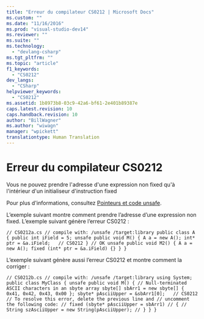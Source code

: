 ```yaml
---
title: "Erreur du compilateur CS0212 | Microsoft Docs"
ms.custom: ""
ms.date: "11/16/2016"
ms.prod: "visual-studio-dev14"
ms.reviewer: ""
ms.suite: ""
ms.technology: 
  - "devlang-csharp"
ms.tgt_pltfrm: ""
ms.topic: "article"
f1_keywords: 
  - "CS0212"
dev_langs: 
  - "CSharp"
helpviewer_keywords: 
  - "CS0212"
ms.assetid: 1b8973b8-03c9-42a6-bf61-2e401b89387e
caps.latest.revision: 10
caps.handback.revision: 10
author: "BillWagner"
ms.author: "wiwagn"
manager: "wpickett"
translationtype: Human Translation
---
```

# Erreur du compilateur CS0212
Vous ne pouvez prendre l'adresse d'une expression non fixed qu'à l'intérieur d'un initialiseur d'instruction fixed  
  
 Pour plus d'informations, consultez [Pointeurs et code unsafe](../../csharp/programming-guide/unsafe-code-pointers/index.md).  
  
 L’exemple suivant montre comment prendre l’adresse d’une expression non fixed. L’exemple suivant génère l’erreur CS0212 :  
  
```  
// CS0212a.cs // compile with: /unsafe /target:library public class A { public int iField = 5; unsafe public void M() { A a = new A(); int* ptr = &a.iField;   // CS0212 } // OK unsafe public void M2() { A a = new A(); fixed (int* ptr = &a.iField) {} } }  
```  
  
 L’exemple suivant génère aussi l’erreur CS0212 et montre comment la corriger :  
  
```  
// CS0212b.cs // compile with: /unsafe /target:library using System; public class MyClass { unsafe public void M() { // Null-terminated ASCII characters in an sbyte array sbyte[] sbArr1 = new sbyte[] { 0x41, 0x42, 0x43, 0x00 }; sbyte* pAsciiUpper = &sbArr1[0];   // CS0212 // To resolve this error, delete the previous line and // uncomment the following code: // fixed (sbyte* pAsciiUpper = sbArr1) // { //    String szAsciiUpper = new String(pAsciiUpper); // } } }  
```